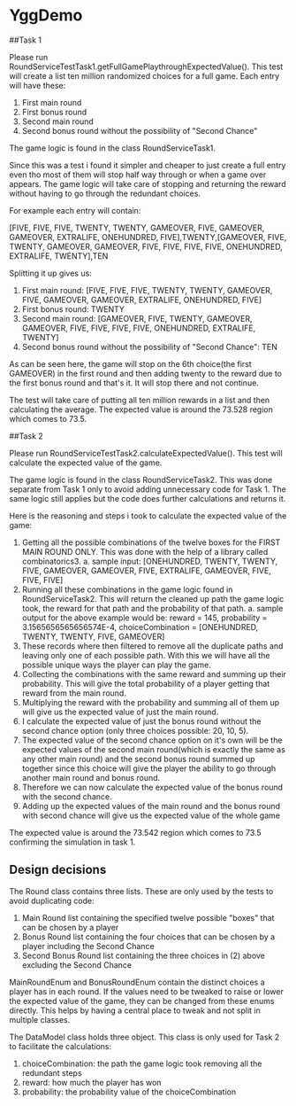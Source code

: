 # YggDemo


##Task 1

Please run RoundServiceTestTask1.getFullGamePlaythroughExpectedValue(). This test will create a list ten million randomized choices for a full game.
Each entry will have these:
 1. First main round
 2. First bonus round
 3. Second main round
 4. Second bonus round without the possibility of "Second Chance"

The game logic is found in the class RoundServiceTask1.

Since this was a test i found it simpler and cheaper to just create a full entry even tho most of them will stop half way through or when a game over appears. The game logic will take care of stopping and returning the reward without having to go through the redundant choices.

For example each entry will contain:

[FIVE, FIVE, FIVE, TWENTY, TWENTY, GAMEOVER, FIVE, GAMEOVER, GAMEOVER, EXTRALIFE, ONEHUNDRED, FIVE],TWENTY,[GAMEOVER, FIVE, TWENTY, GAMEOVER, GAMEOVER, FIVE, FIVE, FIVE, FIVE, ONEHUNDRED, EXTRALIFE, TWENTY],TEN

Splitting it up gives us:

 1. First main round: [FIVE, FIVE, FIVE, TWENTY, TWENTY, GAMEOVER, FIVE, GAMEOVER, GAMEOVER, EXTRALIFE, ONEHUNDRED, FIVE]
 2. First bonus round: TWENTY
 3. Second main round: [GAMEOVER, FIVE, TWENTY, GAMEOVER, GAMEOVER, FIVE, FIVE, FIVE, FIVE, ONEHUNDRED, EXTRALIFE, TWENTY]
 4. Second bonus round without the possibility of "Second Chance": TEN

As can be seen here, the game will stop on the 6th choice(the first GAMEOVER) in the first round and then adding twenty to the reward due to the first bonus round and that's it. It will stop there and not continue.

The test will take care of putting all ten million rewards in a list and then calculating the average.
The expected value is around the 73.528 region which comes to 73.5.



##Task 2

Please run RoundServiceTestTask2.calculateExpectedValue(). This test will calculate the expected value of the game.

The game logic is found in the class RoundServiceTask2. This was done separate from Task 1 only to avoid adding unnecessary code for Task 1. The same logic still applies but the code does further calculations and returns it.

Here is the reasoning and steps i took to calculate the expected value of the game:
 1. Getting all the possible combinations of the twelve boxes for the FIRST MAIN ROUND ONLY. This was done with the help of a library called combinatorics3.
    a. sample input: [ONEHUNDRED, TWENTY, TWENTY, FIVE, GAMEOVER, GAMEOVER, FIVE, EXTRALIFE, GAMEOVER, FIVE, FIVE, FIVE]
 2. Running all these combinations in the game logic found in RoundServiceTask2. This will return the cleaned up path the game logic took, the reward for that path and the probability of that path.
    a. sample output for the above example would be: reward = 145, probability = 3.1565656565656574E-4, choiceCombination = [ONEHUNDRED, TWENTY, TWENTY, FIVE, GAMEOVER]
 3. These records where then filtered to remove all the duplicate paths and leaving only one of each possible path. With this we will have all the possible unique ways the player can play the game.
 4. Collecting the combinations with the same reward and summing up their probability. This will give the total probability of a player getting that reward from the main round.
 5. Multiplying the reward with the probability and summing all of them up will give us the expected value of just the main round.
 6. I calculate the expected value of just the bonus round without the second chance option (only three choices possible: 20, 10, 5).
 7. The expected value of the second chance option on it's own will be the expected values of the second main round(which is exactly the same as any other main round) and the second bonus round summed up together since this choice will give the player the ability to go through another main round and bonus round.
 8. Therefore we can now calculate the expected value of the bonus round with the second chance.
 9. Adding up the expected values of the main round and the bonus round with second chance will give us the expected value of the whole game

The expected value is around the 73.542 region which comes to 73.5 confirming the simulation in task 1.


## Design decisions

The Round class contains three lists. These are only used by the tests to avoid duplicating code:
 1. Main Round list containing the specified twelve possible "boxes" that can be chosen by a player
 2. Bonus Round list containing the four choices that can be chosen by a player including the Second Chance
 3. Second Bonus Round list containing the three choices in (2) above excluding the Second Chance

MainRoundEnum and BonusRoundEnum contain the distinct choices a player has in each round. If the values need to be tweaked to raise or lower the expected value of the game, they can be changed from these enums directly. This helps by having a central place to tweak and not split in multiple classes.

The DataModel class holds three object. This class is only used for Task 2 to facilitate the calculations:
 1. choiceCombination: the path the game logic took removing all the redundant steps
 2. reward: how much the player has won
 3. probability: the probability value of the choiceCombination

